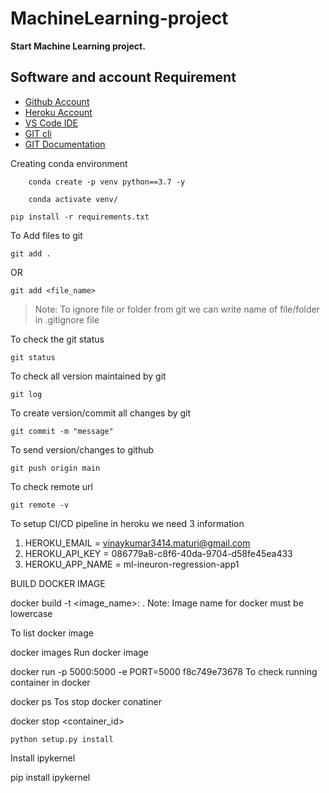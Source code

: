 # MachineLearning-project

**Start Machine Learning project.** 



## Software and account Requirement

 - [Github Account](https://github.com/)
 - [Heroku Account](https://dashboard.heroku.com/login)
 - [VS Code IDE](https://code.visualstudio.com/download)
  - [GIT cli](https://git-scm.com/downloads)
 - [GIT Documentation](https://git-scm.com/docs/gittutorial)
  
Creating conda environment
```
    conda create -p venv python==3.7 -y

```

```
    conda activate venv/

```
```
pip install -r requirements.txt

```

To Add files to git
```
git add .

```
OR
```
git add <file_name>

```
> Note: To ignore file or folder from git we can write name of file/folder in .gitignore file

To check the git status
```
git status

```
To check all version maintained by git
```
git log

```
To create version/commit all changes by git
```
git commit -m "message"
```
To send version/changes to github
```
git push origin main
```
To check remote url
```
git remote -v

```
To setup CI/CD pipeline in heroku we need 3 information

1. HEROKU_EMAIL = vinaykumar3414.maturi@gmail.com
2. HEROKU_API_KEY = 086779a8-c8f6-40da-9704-d58fe45ea433
3. HEROKU_APP_NAME = ml-ineuron-regression-app1

BUILD DOCKER IMAGE

docker build -t <image_name>:<tagname> .
Note: Image name for docker must be lowercase

To list docker image

docker images
Run docker image

docker run -p 5000:5000 -e PORT=5000 f8c749e73678
To check running container in docker

docker ps
Tos stop docker conatiner

docker stop <container_id>
```
python setup.py install

```
Install ipykernel

pip install ipykernel